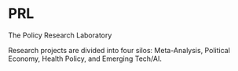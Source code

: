 # PRL
The Policy Research Laboratory

Research projects are divided into four silos: Meta-Analysis, Political Economy, Health Policy, and Emerging Tech/AI.
